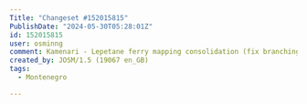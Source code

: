 ```yaml
---
Title: "Changeset #152015815"
PublishDate: "2024-05-30T05:28:01Z"
id: 152015815
user: osminng
comment: Kamenari - Lepetane ferry mapping consolidation (fix branching)
created_by: JOSM/1.5 (19067 en_GB)
tags:
  - Montenegro

---
```

